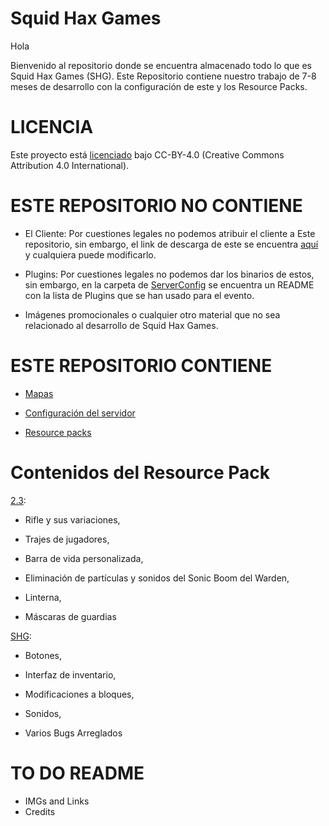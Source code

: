 # Squid Hax Games

Hola

Bienvenido al repositorio donde se encuentra almacenado todo lo que es Squid Hax Games (SHG).
Este Repositorio contiene nuestro trabajo de 7-8 meses de desarrollo con la configuración de este y los Resource Packs.

# LICENCIA

Este proyecto está [licenciado](https://github.com/WinlandAtlas/SquidHaxGames/blob/main/LICENSE) bajo CC-BY-4.0 (Creative Commons Attribution 4.0 International).

# ESTE REPOSITORIO NO CONTIENE

- El Cliente:
Por cuestiones legales no podemos atribuir el cliente a Este repositorio, sin embargo, el link de descarga de este se encuentra [aquí](https://www.dropbox.com/scl/fi/42b62mc2pdlhs06nwj2li/SHGClient1.zip?rlkey=yqcozwnd3eicafa2lmtmv96fa&dl=1) y cualquiera puede modificarlo.

- Plugins:
Por cuestiones legales no podemos dar los binarios de estos, sin embargo, en la carpeta de [ServerConfig](https://github.com/WinlandAtlas/SquidHaxGames/tree/main/ServerConfig) se encuentra un README con la lista de Plugins que se han usado para el evento.

- Imágenes promocionales o cualquier otro material que no sea relacionado al desarrollo de Squid Hax Games.

# ESTE REPOSITORIO CONTIENE

- [Mapas](https://github.com/WinlandAtlas/SquidHaxGames/tree/main/Maps)

- [Configuración del servidor](https://github.com/WinlandAtlas/SquidHaxGames/tree/main/ServerConfig)

- [Resource packs](https://github.com/WinlandAtlas/SquidHaxGames/tree/main/ResourcePacks)

# Contenidos del Resource Pack

[2.3](https://github.com/WinlandAtlas/SquidHaxGames/blob/main/ResourcePacks/2.3ByPlayxs.zip):

- Rifle y sus variaciones,

- Trajes de jugadores,

- Barra de vida personalizada,

- Eliminación de partículas y sonidos del Sonic Boom del Warden,

- Linterna,

- Máscaras de guardias

[SHG](https://github.com/WinlandAtlas/SquidHaxGames/blob/main/ResourcePacks/shgGuiAndFixesByWincohax.zip):

- Botones,

- Interfaz de inventario,

- Modificaciones a bloques,

- Sonidos,

- Varios Bugs Arreglados

# TO DO README
- IMGs and Links
- Credits
